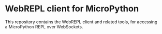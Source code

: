 WebREPL client for MicroPython
==============================

This repository contains the WebREPL client and related tools, for
accessing a MicroPython REPL over WebSockets.
